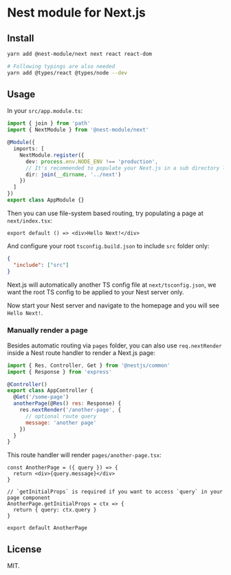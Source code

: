 # Nest module for Next.js

## Install

```bash
yarn add @nest-module/next next react react-dom

# Following typings are also needed
yarn add @types/react @types/node --dev
```

## Usage

In your `src/app.module.ts`:

```ts
import { join } from 'path'
import { NextModule } from '@nest-module/next'

@Module({
  imports: [
    NextModule.register({
      dev: process.env.NODE_ENV !== 'production',
      // It's recommended to populate your Next.js in a sub directory like ./next folder so that it could use its own tsconfig.json
      dir: join(__dirname, '../next')
    })
  ]
})
export class AppModule {}
```

Then you can use file-system based routing, try populating a page at `next/index.tsx`:

```tsx
export default () => <div>Hello Next!</div>
```

And configure your root `tsconfig.build.json` to include `src` folder only:

```json
{
  "include": ["src"]
}
```

Next.js will automatically another TS config file at `next/tsconfig.json`, we want the root TS config to be applied to your Nest server only.

Now start your Nest server and navigate to the homepage and you will see `Hello Next!`.

### Manually render a page

Besides automatic routing via `pages` folder, you can also use `req.nextRender` inside a Nest route handler to render a Next.js page:

```js
import { Res, Controller, Get } from '@nestjs/common'
import { Response } from 'express'

@Controller()
export class AppController {
  @Get('/some-page')
  anotherPage(@Res() res: Response) {
    res.nextRender('/another-page', {
      // optional route query
      message: 'another page'
    })
  }
}
```

This route handler will render `pages/another-page.tsx`:

```tsx
const AnotherPage = ({ query }) => {
  return <div>{query.message}</div>
}

// `getInitialProps` is required if you want to access `query` in your page component
AnotherPage.getInitialProps = ctx => {
  return { query: ctx.query }
}

export default AnotherPage
```

## License 

MIT.